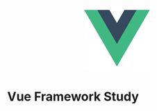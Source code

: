 <center>
  
![Vue Framework](/assets/vue.png) 

</center>

  Vue Framework Study
===================

